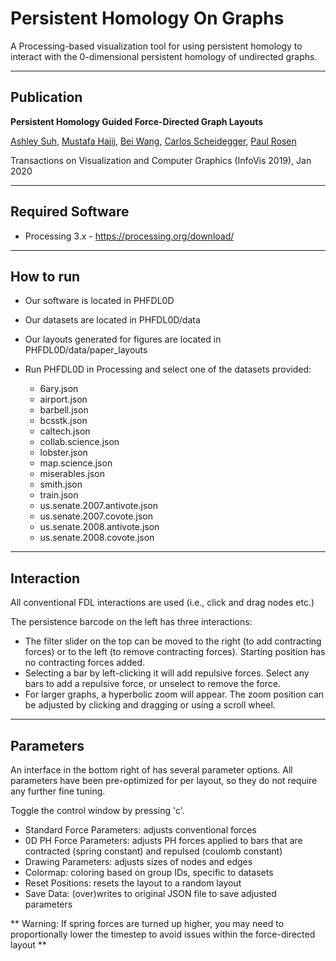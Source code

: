 # Persistent Homology On Graphs
A Processing-based visualization tool for using persistent homology to interact with the 0-dimensional persistent homology of undirected graphs.

------------------------
Publication
------------------------
**Persistent Homology Guided Force-Directed Graph Layouts**

[Ashley Suh](https://www.eecs.tufts.edu/~asuh/), [Mustafa Hajij](http://www.mustafahajij.com/), [Bei Wang](http://www.sci.utah.edu/~beiwang/), [Carlos Scheidegger](https://cscheid.net/), [Paul Rosen](https://www.cspaul.com)

Transactions on Visualization and Computer Graphics (InfoVis 2019), Jan 2020

------------------------
Required Software
-------------------------
- Processing 3.x - https://processing.org/download/

------------------------
How to run
------------------------
- Our software is located in PHFDL0D
- Our datasets are located in PHFDL0D/data
- Our layouts generated for figures are located in PHFDL0D/data/paper_layouts

- Run PHFDL0D in Processing and select one of the datasets provided:
  - 6ary.json 
  - airport.json 
  - barbell.json 
  - bcsstk.json 
  - caltech.json
  - collab.science.json 
  - lobster.json 
  - map.science.json 
  - miserables.json 
  - smith.json
  - train.json 
  - us.senate.2007.antivote.json
  - us.senate.2007.covote.json
  - us.senate.2008.antivote.json
  - us.senate.2008.covote.json


------------------------
Interaction
------------------------
All conventional FDL interactions are used (i.e., click and drag nodes etc.) 

The persistence barcode on the left has three interactions:
- The filter slider on the top can be moved to the right (to add contracting forces) or to the left (to remove contracting forces). Starting position has no contracting forces added.
- Selecting a bar by left-clicking it will add repulsive forces. Select any bars to add a repulsive force, or unselect to remove the force.
- For larger graphs, a hyperbolic zoom will appear. The zoom position can be adjusted by clicking and dragging or using a scroll wheel.


------------------------
Parameters
------------------------
An interface in the bottom right of has several parameter options. All parameters have been pre-optimized for per layout, so they do not require any further fine tuning. 

Toggle the control window by pressing 'c'.

- Standard Force Parameters: adjusts conventional forces
- 0D PH Force Parameters: adjusts PH forces applied to bars that are contracted (spring constant) and repulsed (coulomb constant)
- Drawing Parameters: adjusts sizes of nodes and edges
- Colormap: coloring based on group IDs, specific to datasets
- Reset Positions: resets the layout to a random layout
- Save Data: (over)writes to original JSON file to save adjusted parameters

** Warning: If spring forces are turned up higher, you may need to proportionally lower the timestep to avoid issues within the force-directed layout **
